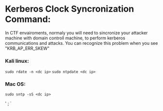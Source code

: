# Kerberos Clock Syncronization Command:
In CTF envairoments, normaly you will need to sincronize your attacker machine with domain controll machine, to perform kerberos communications and attacks.
You can recognize this problem when you see "KRB_AP_ERR_SKEW"

### Kali linux:
`sudo rdate -n <dc ip>`
`sudo ntpdate <dc ip>`

### Mac OS:
`sudo sntp -sS <dc ip>`

'<your kerberos sync command here> ; <next command against kerberos here>`
